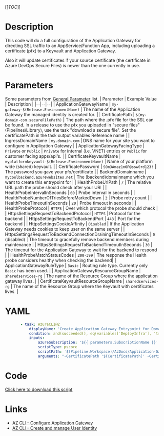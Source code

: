 [[_TOC_]]

# Description

This code will do a full configuration of the Application Gateway for directing SSL traffic to an AppService/Function App, including uploading a certificate (pfx) to a Keyvault and Application Gateway.

Also it will update certificates if your source certificate (the certificate in Azure DevOps Secure Files) is newer than the one currently in use.

# Parameters

Some parameters from [General Parameter](/Azure/Azure-CLI-Snippets) list.
| Parameter | Example Value | Description |
|--|--|--|
| ApplicationGatewayName | `my-gateway-$(Release.EnvironmentName)` | The name of the Application Gateway the managed identity is created for. |
| CertificatePath | `$(my-domain-com.secureFilePath)` | The path where the .pfx file for the SSL can be found. In a release to use the pfx you uploaded in "secure files" (Pipelines\Library), use the task "download a secure file". Set the certificatePath in the task output variables Reference name |
| IngressDomainName | `my.domain.com` | DNS name for your site you want to configure in Application Gateway |
| ApplicationGatewayFacingType | `Private` or `Public` | `Private` for internal (i.e. VNET) entries or `Public` for customer facing apps/api's. |
| CertificateKeyvaultName | `myplatformkeyvault-$(Release.EnvironmentName)` | Name of your platform wide (shared) keyvault. |
| CertificatePassword | `S0m3Amaz1n6P@ssw0rd123!` | The password you gave your pfx/certificate |
| BackendDomainname | `mycoolbackend.azurewebsites.net` | The (backend)domainname which you want to create this entrypoint for |
| HealthProbeUrlPath | `/` | The relative URL path the probe should check after your URI |
| HealthProbeIntervalInSeconds | `60` | Probe interval in seconds |
| HealthProbeNumberOfTriesBeforeMarkedDown | `2` | Probe retry count |
| HealthProbeTimeoutInSeconds | `20` | Probe timeout in seconds |
| HealthProbeProtocol | `HTTPS` | Over which protocol the probe should check |
| HttpsSettingsRequestToBackendProtocol | `HTTPS` | Protocol for the backend |
| HttpsSettingsRequestToBackendPort | `443` | Port for the backend |
| HttpsSettingsCookieAffinity | `Disabled` | If the Application Gateway needs cookies to keep user on the same server |
| HttpsSettingsRequestToBackendConnectionDrainingTimeoutInSeconds | `0` (disabled) | The timeout to gracefully remove backend members during maintenance |
| HttpsSettingsRequestToBackendTimeoutInSeconds | `30` | The timeout for the Application Gateway to wait for the backend to respond |
| HealthProbeMatchStatusCodes | `200-399` | The response the Health probe considers healthy when checking the backend|
| ApplicationGatewayRuleType | `Basic` | Routing rule type. Currently only `Basic` has been used. |
| ApplicationGatewayResourceGroupName | `sharedservices-rg` | The name of the Resource Group where the application gateway lives. |
| CertificateKeyvaultResourceGroupName | `sharedservices-rg` | The name of the Resource Group where the Keyvault with certificates lives. |

# YAML

```yaml
       - task: AzureCLI@2
           displayName: 'Create Application Gateway Entrypoint for DomainName'
           condition: and(succeeded(), eq(variables['DeployInfra'], 'true'))
           inputs:
               azureSubscription: '${{ parameters.SubscriptionName }}'
               scriptType: pscore
               scriptPath: '$(Pipeline.Workspace)/AzDocs/Application-Gateway/Create-Application-Gateway-Entrypoint-for-DomainName.ps1'
               arguments: "-CertificatePath '$(CertificatePath)' -CertificatePassword '$(CertificatePassword)' -IngressDomainName '$(IngressDomainName)' -ApplicationGatewayName '$(ApplicationGatewayName)' -ApplicationGatewayFacingType '$(ApplicationGatewayFacingType)' -ApplicationGatewayResourceGroupName '$(ApplicationGatewayResourceGroupName)' -CertificateKeyvaultResourceGroupName '$(CertificateKeyvaultResourceGroupName)' -CertificateKeyvaultName '$(CertificateKeyvaultName)' -BackendDomainname '$(BackendDomainname)' -HealthProbeUrlPath '$(HealthProbeUrlPath)' -HealthProbeIntervalInSeconds '$(HealthProbeIntervalInSeconds)' -HealthProbeNumberOfTriesBeforeMarkedDown '$(HealthProbeNumberOfTriesBeforeMarkedDown)' -HealthProbeTimeoutInSeconds '$(HealthProbeTimeoutInSeconds)' -HealthProbeProtocol '$(HealthProbeProtocol)' -HttpsSettingsRequestToBackendProtocol '$(HttpsSettingsRequestToBackendProtocol)' -HttpsSettingsRequestToBackendPort '$(HttpsSettingsRequestToBackendPort)' -HttpsSettingsRequestToBackendCookieAffinity '$(HttpsSettingsRequestToBackendCookieAffinity)' -HttpsSettingsRequestToBackendConnectionDrainingTimeoutInSeconds '$(HttpsSettingsRequestToBackendConnectionDrainingTimeoutInSeconds)' -HttpsSettingsRequestToBackendTimeoutInSeconds '$(HttpsSettingsRequestToBackendTimeoutInSeconds)' -HealthProbeMatchStatusCodes '$(HealthProbeMatchStatusCodes)' -ApplicationGatewayRuleType '$(ApplicationGatewayRuleType)'"
```

# Code

[Click here to download this script](../../../../src/Application-Gateway/Create-Application-Gateway-Entrypoint-for-DomainName.ps1)

# Links

- [AZ CLI - Configure Application Gateway](https://docs.microsoft.com/en-us/cli/azure/network/application-gateway?view=azure-cli-latest)
- [AZ CLI - Create and manage User Identity](https://docs.microsoft.com/en-us/cli/azure/identity?view=azure-cli-latest)
